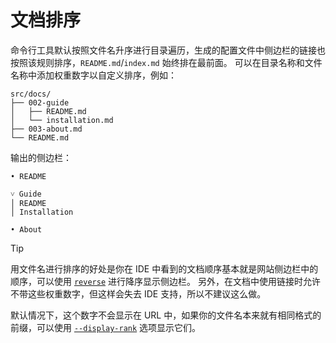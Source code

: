 # 文档排序

命令行工具默认按照文件名升序进行目录遍历，生成的配置文件中侧边栏的链接也按照该规则排序，`README.md`/`index.md` 始终排在最前面。
可以在目录名称和文件名称中添加权重数字以自定义排序，例如：

```
src/docs/
├── 002-guide
│   ├── README.md
│   └── installation.md
├── 003-about.md
└── README.md
```

输出的侧边栏：

```
• README

˅ Guide
│ README
│ Installation

• About
```

> [!TIP]
> 用文件名进行排序的好处是你在 IDE 中看到的文档顺序基本就是网站侧边栏中的顺序，可以使用 [`reverse`](./004-metadata.md#dir) 进行降序显示侧边栏。
> 另外，在文档中使用链接时允许不带这些权重数字，但这样会失去 IDE 支持，所以不建议这么做。

默认情况下，这个数字不会显示在 URL 中，如果你的文件名本来就有相同格式的前缀，可以使用 [`--display-rank`](./003-cli.md#--display-rank) 选项显示它们。
